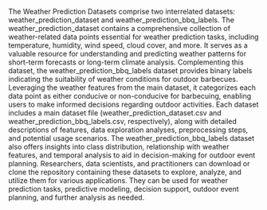  The Weather Prediction Datasets comprise two interrelated datasets: weather_prediction_dataset and weather_prediction_bbq_labels. 
 The weather_prediction_dataset contains a comprehensive collection of weather-related data points essential for weather prediction tasks, 
 including temperature, humidity, wind speed, cloud cover, and more. It serves as a valuable resource for understanding and predicting weather 
 patterns for short-term forecasts or long-term climate analysis. Complementing this dataset, the weather_prediction_bbq_labels dataset provides 
 binary labels indicating the suitability of weather conditions for outdoor barbecues. Leveraging the weather features from the main dataset, 
 it categorizes each data point as either conducive or non-conducive for barbecuing, enabling users to make informed decisions regarding outdoor activities.
Each dataset includes a main dataset file (weather_prediction_dataset.csv and weather_prediction_bbq_labels.csv, respectively), along with detailed descriptions
of features, data exploration analyses, preprocessing steps, and potential usage scenarios. The weather_prediction_bbq_labels dataset also offers insights into class 
distribution, relationship with weather features, and temporal analysis to aid in decision-making for outdoor event planning.
 Researchers, data scientists, and practitioners can download or clone the repository containing these datasets to explore, analyze,
 and utilize them for various applications. They can be used for weather prediction tasks, predictive modeling, decision support, outdoor 
 event planning, and further analysis as needed.
